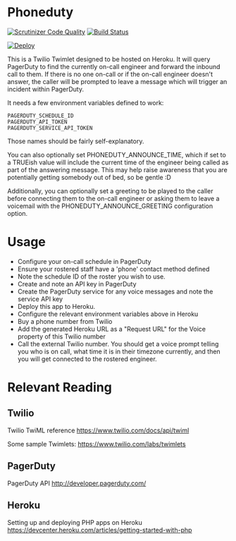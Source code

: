 # Phoneduty

[![Scrutinizer Code Quality](https://scrutinizer-ci.com/g/vend/phoneduty/badges/quality-score.png?b=master)](https://scrutinizer-ci.com/g/vend/phoneduty/?branch=master)
[![Build Status](https://scrutinizer-ci.com/g/vend/phoneduty/badges/build.png?b=master)](https://scrutinizer-ci.com/g/vend/phoneduty/build-status/master)

[![Deploy](https://www.herokucdn.com/deploy/button.png)](https://heroku.com/deploy)

This is a Twilio Twimlet designed to be hosted on Heroku. It will query PagerDuty to find the currently on-call engineer and forward the inbound call to them. If there is no one on-call or if the on-call engineer doesn't answer, the caller will be prompted to leave a message which will trigger an incident within PagerDuty.

It needs a few environment variables defined to work:

    PAGERDUTY_SCHEDULE_ID
    PAGERDUTY_API_TOKEN
    PAGERDUTY_SERVICE_API_TOKEN

Those names should be fairly self-explanatory.

You can also optionally set PHONEDUTY_ANNOUNCE_TIME, which if set to a TRUEish value will include the current
time of the engineer being called as part of the answering message. This may help raise awareness that you are potentially getting
somebody out of bed, so be gentle :D

Additionally, you can optionally set a greeting to be played to the caller before connecting them to the on-call engineer or asking them to leave a voicemail with the PHONEDUTY_ANNOUNCE_GREETING configuration option.


# Usage

- Configure your on-call schedule in PagerDuty
- Ensure your rostered staff have a 'phone' contact method defined
- Note the schedule ID of the roster you wish to use.
- Create and note an API key in PagerDuty
- Create the PagerDuty service for any voice messages and note the service API key
- Deploy this app to Heroku.
- Configure the relevant environment variables above in Heroku
- Buy a phone number from Twilio
- Add the generated Heroku URL  as a "Request URL" for the Voice property of this Twilio number
- Call the external Twilio number. You should get a voice prompt telling you who is on call, what time it is in their timezone currently, and then you will get connected to the rostered engineer.


# Relevant Reading

## Twilio

Twilio TwiML reference
<https://www.twilio.com/docs/api/twiml>

Some sample Twimlets:
<https://www.twilio.com/labs/twimlets>


## PagerDuty

PagerDuty API
<http://developer.pagerduty.com/>

## Heroku

Setting up and deploying PHP apps on Heroku
<https://devcenter.heroku.com/articles/getting-started-with-php>





